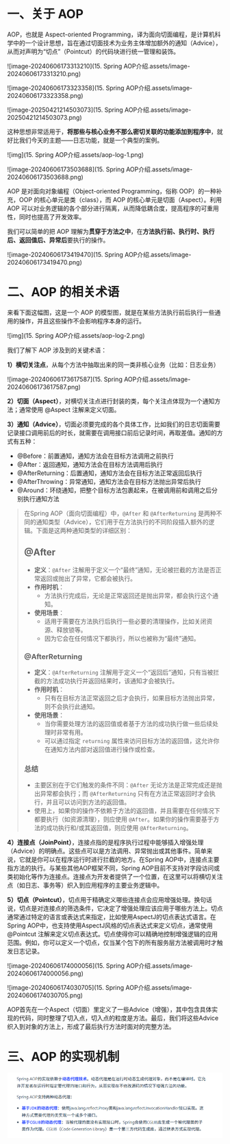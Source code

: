 # 一、关于 AOP

AOP，也就是 Aspect-oriented Programming，译为面向切面编程，是计算机科学中的一个设计思想，旨在通过切面技术为业务主体增加额外的通知（Advice），从而对声明为“切点”（Pointcut）的代码块进行统一管理和装饰。

![image-20240606173313210](15. Spring AOP介绍.assets/image-20240606173313210.png)



![image-20240606173323358](15. Spring AOP介绍.assets/image-20240606173323358.png)

![image-20250421214503073](15. Spring AOP介绍.assets/image-20250421214503073.png)

这种思想非常适用于，**将那些与核心业务不那么密切关联的功能添加到程序中**，就好比我们今天的主题——日志功能，就是一个典型的案例。

![img](15. Spring AOP介绍.assets/aop-log-1.png)

![image-20240606173503688](15. Spring AOP介绍.assets/image-20240606173503688.png)

AOP 是对面向对象编程（Object-oriented Programming，俗称 OOP）的一种补充，OOP 的核心单元是类（class），而 AOP 的核心单元是切面（Aspect）。利用 AOP 可以对业务逻辑的各个部分进行隔离，从而降低耦合度，提高程序的可重用性，同时也提高了开发效率。

我们可以简单的把 AOP 理解为**贯穿于方法之中**，在**方法执行前、执行时、执行后、返回值后、异常后**要执行的操作。

![image-20240606173419470](15. Spring AOP介绍.assets/image-20240606173419470.png)

# 二、AOP 的相关术语

来看下面这幅图，这是一个 AOP 的模型图，就是在某些方法执行前后执行一些通用的操作，并且这些操作不会影响程序本身的运行。

![img](15. Spring AOP介绍.assets/aop-log-2.png)

我们了解下 AOP 涉及到的关键术语：

**1）横切关注点**，从每个方法中抽取出来的同一类非核心业务（比如：日志业务）

![image-20240606173617587](15. Spring AOP介绍.assets/image-20240606173617587.png)

**2）切面（Aspect）**，对横切关注点进行封装的类，每个关注点体现为一个通知方法；通常使用 @Aspect 注解来定义切面。

**3）通知（Advice）**，切面必须要完成的各个具体工作，比如我们的日志切面需要记录接口调用前后的时长，就需要在调用接口前后记录时间，再取差值。通知的方式有五种：

- @Before：前置通知，通知方法会在目标方法调用之前执行
- @After：返回通知，通知方法会在目标方法调用后执行
- @AfterReturning：后置通知，通知方法会在目标方法正常返回后执行
- @AfterThrowing：异常通知，通知方法会在目标方法抛出异常后执行
- @Around：环绕通知，把整个目标方法包裹起来，在被调用前和调用之后分别执行通知方法

> 在Spring AOP（面向切面编程）中，`@After` 和 `@AfterReturning` 是两种不同的通知类型（Advice），它们用于在方法执行的不同阶段插入额外的逻辑。下面是这两种通知类型的详细区别：
>
> ## @After
> - **定义**：`@After` 注解用于定义一个“最终”通知，无论被拦截的方法是否正常返回或抛出了异常，它都会被执行。
> - **作用时机**：
>   - 方法执行完成后，无论是正常返回还是抛出异常，都会执行这个通知。
> - **使用场景**：
>   - 适用于需要在方法执行后执行一些必要的清理操作，比如关闭资源、释放锁等。
>   - 因为它会在任何情况下都执行，所以也被称为“最终”通知。
>
> ### @AfterReturning
> - **定义**：`@AfterReturning` 注解用于定义一个“返回后”通知，只有当被拦截的方法成功执行并返回结果时，该通知才会被执行。
> - **作用时机**：
>   - 只有在目标方法正常返回之后才会执行，如果目标方法抛出异常，则不会执行此通知。
> - **使用场景**：
>   - 当你需要处理方法的返回值或者基于方法的成功执行做一些后续处理时非常有用。
>   - 可以通过指定 `returning` 属性来访问目标方法的返回值，这允许你在通知方法内部对返回值进行操作或检查。
>
> ### 总结
> - 主要区别在于它们触发的条件不同：`@After` 无论方法是正常完成还是抛出异常都会执行；而 `@AfterReturning` 只有在方法正常返回时才会执行，并且可以访问到方法的返回值。
> - 使用上，如果你的操作不依赖于方法的返回值，并且需要在任何情况下都要执行（如资源清理），则应使用 `@After`。如果你的操作需要基于方法的成功执行和/或其返回值，则应使用 `@AfterReturning`。

**4）连接点（JoinPoint）**，连接点指的是程序执行过程中能够插入增强处理（Advice）的明确点。这些点可以是方法调用、异常抛出或其他事件。简单来说，它就是你可以在程序运行时进行拦截的地方。在Spring AOP中，连接点主要指方法的执行。与某些其他AOP框架不同，Spring AOP目前不支持对字段访问或类初始化等作为连接点。连接点为开发者提供了一个位置，在这里可以将横切关注点（如日志、事务等）织入到应用程序的主要业务逻辑中。

**5）切点（Pointcut）**，切点用于精确定义哪些连接点会应用增强处理。换句话说，切点是对连接点的筛选条件，它决定了增强处理应该应用于哪些方法上。切点通常通过特定的语言或表达式来指定，比如使用AspectJ的切点表达式语言。在Spring AOP中，也支持使用AspectJ风格的切点表达式来定义切点，通常使用 @Pointcut 注解来定义切点表达式。切点使得你可以精确地控制增强逻辑的应用范围。例如，你可以定义一个切点，仅当某个包下的所有服务层方法被调用时才触发日志记录。

![image-20240606174000056](15. Spring AOP介绍.assets/image-20240606174000056.png)

![image-20240606174030705](15. Spring AOP介绍.assets/image-20240606174030705.png)

AOP首先在一个Aspect（切面）里定义了一些Advice（增强），其中包含具体实现的代码，同时整理了切入点，切入点的粒度是方法。最后，我们将这些Advice织入到对象的方法上，形成了最后执行方法时面对的完整方法。

# 三、AOP 的实现机制



<img src="15. Spring AOP介绍.assets/image-20250421215002417.png" alt="image-20250421215002417" style="zoom:67%;" />